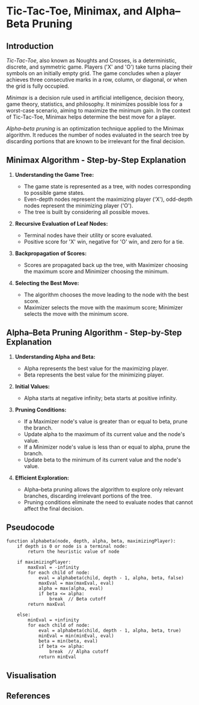 # Tic-Tac-Toe, Minimax, and Alpha–Beta Pruning

## Introduction

*Tic-Tac-Toe*, also known as Noughts and Crosses, is a deterministic, discrete, and symmetric game. Players ('X' and 'O') take turns placing their symbols on an initially empty grid. The game concludes when a player achieves three consecutive marks in a row, column, or diagonal, or when the grid is fully occupied.

*Minimax* is a decision rule used in artificial intelligence, decision theory, game theory, statistics, and philosophy. It minimizes possible loss for a worst-case scenario, aiming to maximize the minimum gain. In the context of Tic-Tac-Toe, Minimax helps determine the best move for a player.

*Alpha–beta pruning* is an optimization technique applied to the Minimax algorithm. It reduces the number of nodes evaluated in the search tree by discarding portions that are known to be irrelevant for the final decision.

## Minimax Algorithm - Step-by-Step Explanation

1. **Understanding the Game Tree:**
   - The game state is represented as a tree, with nodes corresponding to possible game states.
   - Even-depth nodes represent the maximizing player ('X'), odd-depth nodes represent the minimizing player ('O').
   - The tree is built by considering all possible moves.

2. **Recursive Evaluation of Leaf Nodes:**
   - Terminal nodes have their utility or score evaluated.
   - Positive score for 'X' win, negative for 'O' win, and zero for a tie.

3. **Backpropagation of Scores:**
   - Scores are propagated back up the tree, with Maximizer choosing the maximum score and Minimizer choosing the minimum.

4. **Selecting the Best Move:**
   - The algorithm chooses the move leading to the node with the best score.
   - Maximizer selects the move with the maximum score; Minimizer selects the move with the minimum score.

## Alpha–Beta Pruning Algorithm - Step-by-Step Explanation

1. **Understanding Alpha and Beta:**
   - Alpha represents the best value for the maximizing player.
   - Beta represents the best value for the minimizing player.

2. **Initial Values:**
   - Alpha starts at negative infinity; beta starts at positive infinity.

3. **Pruning Conditions:**
   - If a Maximizer node's value is greater than or equal to beta, prune the branch.
   - Update alpha to the maximum of its current value and the node's value.
   - If a Minimizer node's value is less than or equal to alpha, prune the branch.
   - Update beta to the minimum of its current value and the node's value.

4. **Efficient Exploration:**
   - Alpha–beta pruning allows the algorithm to explore only relevant branches, discarding irrelevant portions of the tree.
   - Pruning conditions eliminate the need to evaluate nodes that cannot affect the final decision.

## Pseudocode

```plaintext
function alphabeta(node, depth, alpha, beta, maximizingPlayer):
    if depth is 0 or node is a terminal node:
        return the heuristic value of node

    if maximizingPlayer:
        maxEval = -infinity
        for each child of node:
            eval = alphabeta(child, depth - 1, alpha, beta, false)
            maxEval = max(maxEval, eval)
            alpha = max(alpha, eval)
            if beta <= alpha:
                break  // Beta cutoff
        return maxEval

    else:
        minEval = +infinity
        for each child of node:
            eval = alphabeta(child, depth - 1, alpha, beta, true)
            minEval = min(minEval, eval)
            beta = min(beta, eval)
            if beta <= alpha:
                break  // Alpha cutoff
            return minEval
```

## Visualisation

## References

        
